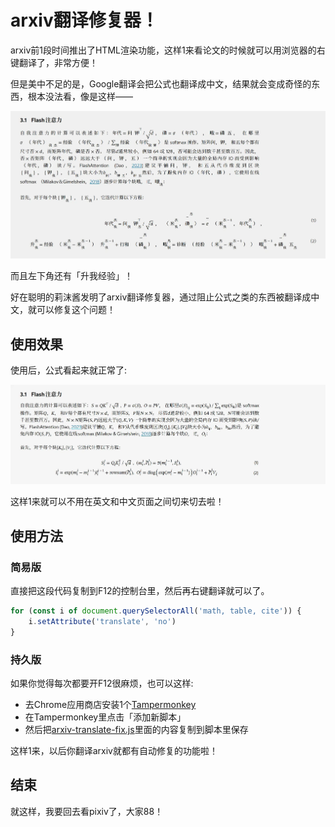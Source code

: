 # arxiv翻译修复器！

arxiv前1段时间推出了HTML渲染功能，这样1来看论文的时候就可以用浏览器的右键翻译了，非常方便！

但是美中不足的是，Google翻译会把公式也翻译成中文，结果就会变成奇怪的东西，根本没法看，像是这样——

![./img/1.webp](./img/1.webp)

而且左下角还有「升我经验」！

好在聪明的莉沫酱发明了arxiv翻译修复器，通过阻止公式之类的东西被翻译成中文，就可以修复这个问题！


## 使用效果

使用后，公式看起来就正常了:

![./img/2.webp](./img/2.webp)

这样1来就可以不用在英文和中文页面之间切来切去啦！


## 使用方法

### 简易版

直接把这段代码复制到F12的控制台里，然后再右键翻译就可以了。

```js
for (const i of document.querySelectorAll('math, table, cite')) {
    i.setAttribute('translate', 'no')
}
```

### 持久版

如果你觉得每次都要开F12很麻烦，也可以这样:

- 去Chrome应用商店安装1个[Tampermonkey](https://chrome.google.com/webstore/detail/tampermonkey/dhdgffkkebhmkfjojejmpbldmpobfkfo)
- 在Tampermonkey里点击「添加新脚本」
- 然后把[arxiv-translate-fix.js](./arxiv-translate-fix.js)里面的内容复制到脚本里保存

这样1来，以后你翻译arxiv就都有自动修复的功能啦！


## 结束

就这样，我要回去看pixiv了，大家88！
